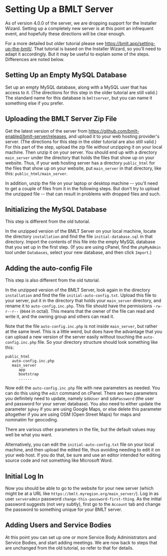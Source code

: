 # Setting Up a BMLT Server

As of version 4.0.0 of the server, we are dropping support for the Installer Wizard. Setting up a completely new server
is at this point an infrequent event, and hopefully these directions will be clear enough.

For a more detailed but older tutorial please see https://bmlt.app/setting-up-the-bmlt/. That tutorial is based on the Installer Wizard, so you'll need to adapt it accordingly. But it may be useful to explain some of the steps. Differences are noted below.

## Setting Up an Empty MySQL Database

Set up an empty MySQL database, along with a MySQL user that has access to it.  (The directions for this step in the older tutorial are still valid.) The standard name for this database is `bmltserver`, but you can name it something else if you prefer.

## Uploading the BMLT Server Zip File

Get the latest version of the server from https://github.com/bmlt-enabled/bmlt-server/releases, and upload it to your web hosting provider's server. (The directions for this step in the older tutorial are also still valid.) For this part of the step, upload the zip file *without* unzipping it on your local machine. Then unzip it on your server. You should end up with a directory `main_server` under the directory that holds the files that show up on your website. Thus, if your web hosting server has a directory `public_html` for the files that show up on your website, put `main_server` in that directory, like this: `public_html/main_server`.

In addition, unzip the file on your laptop or desktop machine -- you'll need to get a couple of files from it in the following steps. But don't try to upload the unzipped file -- that can result in problems with dropped files and such.

## Initializing the MySQL Database

This step is different from the old tutorial.

In the unzipped version of the BMLT Server on your local machine, locate the directory `installation` and find the file `initial-database.sql` in that directory.  Import the contents of this file into the empty MySQL database that you set up in the first step.  (If you are using cPanel, find the `phpMyAdmin` tool under `Databases`, select your new database, and then click `Import`.)

## Adding the auto-config File

This step is also different from the old tutorial.

In the unzipped version of the BMLT Server, look again in the directory `installation` and find the file `initial-auto-config.txt`. Upload this file to your server, put it in the directory that holds your `main_server` directory, and rename it to `auto-config.inc.php`.  This file should have the permissions `-rw-r--r--` (`0644` in octal). This means that the owner of the file can read and write it, and the owning group and others can read it.

Note that the file `auto-config.inc.php` is not inside `main_server`, but rather at the same level. This is a little weird, but does have the advantage that you can upload a new version of the server easily without touching the `auto-config.inc.php` file.  So your directory structure should look something like this:
```
public_html
   auto-config.inc.php
   main_server
      app
      bootstrap
      ......
```

Now edit the `auto-config.inc.php` file with new parameters as needed. You can do this using the `edit` command on cPanel. There are two parameters you definitely need to update, namely `$dbUser` and `$dbPassword` (the user and password for your server database). You also need to either update the parameter `$gkey` if you are using Google Maps, or else delete this parameter altogether if you are using OSM (Open Street Maps) for maps and nominatim for geocoding.

There are various other parameters in the file, but the default values may well be what you want.

Alternatively, you can edit the `initial-auto-config.txt` file on your local machine, and then upload the edited file, thus avoiding needing to edit it on your web host. If you do that, be sure and use an editor intended for editing source code and not something like Microsoft Word.

## Initial Log In

Now you should be able to go to the website for your new server (which might be at a URL like `https://bmlt.myregion.org/main_server/`). Log in as user `serveradmin` password `change-this-password-first-thing`. As the initial password suggests (not very subtly), first go to the `Account` tab and change the password to something unique for your BMLT server.

## Adding Users and Service Bodies

At this point you can set up one or more Service Body Administrators and Service Bodies, and start adding meetings. We are now back to steps that are unchanged from the old tutorial, so refer to that for details.
